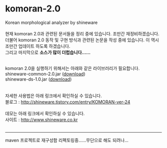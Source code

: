 komoran-2.0
===========

Korean morphological analyzer by shineware
<br><br>
현재 komoran 2.0과 관련된 문서들을 정리 중에 있습니다. 조만간 재정비하겠습니다. <br>
더불어 komoran 2.0 동작 및 구현 방식과 관련된 논문을 작성 중에 있습니다. 이 역시 조만간 업데이트 하도록 하겠습니다.<br>
그리고 마지막으로 <b>소스가 많이 더럽습니다......</b>
<br><br>

komoran 2.0을 실행하기 위해서는 아래와 같은 라이브러리가 필요합니다. <br>
shineware-common-2.0.jar (<a href=http://shineware.tistory.com/attachment/cfile9.uf@2752823C542945A30BE87B.jar>download</a>)<br>
shineware-ds-1.0.jar (<a href=http://shineware.tistory.com/attachment/cfile10.uf@22510A3C542945AB0DF2ED.jar>download</a>)<br>
<br><br>
자세한 사용법은 아래 링크에서 확인하실 수 있습니다.<br>
블로그 : http://shineware.tistory.com/entry/KOMORAN-ver-24
<br><br>
데모는 아래 링크에서 확인하실 수 있습니다.<br>
사이트 : http://www.shineware.co.kr
<br><br>

------------------------------------------------------------------------------
maven 프로젝트로 재구성함 리펙토링중......무단으로 해도 되려나...
